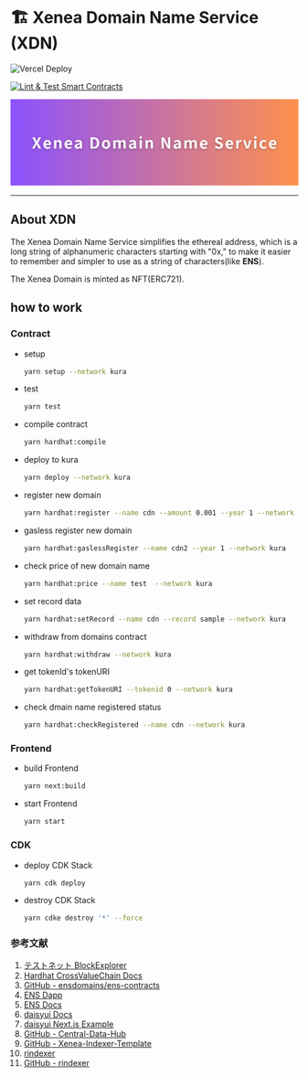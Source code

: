 # 🏗 Xenea Domain Name Service (XDN)

![Vercel Deploy](https://deploy-badge.vercel.app/vercel/cdn-nextjs)

[![Lint & Test Smart Contracts](https://github.com/mashharuki/CDN/actions/workflows/lint.yaml/badge.svg)](https://github.com/mashharuki/CDN/actions/workflows/lint.yaml)

![](./docs/banner.png)

---

## About XDN

The Xenea Domain Name Service simplifies the ethereal address, which is a long string of alphanumeric characters starting with "0x," to make it easier to remember and simpler to use as a string of characters(like **ENS**).

The Xenea Domain is minted as NFT(ERC721).

## how to work

### Contract

- setup

  ```bash
  yarn setup --network kura
  ```

- test

  ```bash
  yarn test
  ```

- compile contract

  ```bash
  yarn hardhat:compile
  ```

- deploy to kura

  ```bash
  yarn deploy --network kura
  ```

- register new domain

  ```bash
  yarn hardhat:register --name cdn --amount 0.001 --year 1 --network kura
  ```

- gasless register new domain

  ```bash
  yarn hardhat:gaslessRegister --name cdn2 --year 1 --network kura
  ```

- check price of new domain name

  ```bash
  yarn hardhat:price --name test  --network kura
  ```

- set record data

  ```bash
  yarn hardhat:setRecord --name cdn --record sample --network kura
  ```

- withdraw from domains contract

  ```bash
  yarn hardhat:withdraw --network kura
  ```

- get tokenId's tokenURI

  ```bash
  yarn hardhat:getTokenURI --tokenid 0 --network kura
  ```

- check dmain name registered status

  ```bash
  yarn hardhat:checkRegistered --name cdn --network kura
  ```

### Frontend

- build Frontend

  ```bash
  yarn next:build
  ```

- start Frontend

  ```bash
  yarn start
  ```

### CDK

- deploy CDK Stack

  ```bash
  yarn cdk deploy
  ```

- destroy CDK Stack

  ```bash
  yarn cdke destroy '*' --force
  ```

### 参考文献

1. [テストネット BlockExplorer](https://testnet.crossvaluescan.com/)
2. [Hardhat CrossValueChain Docs](https://docs.crossvalue.io/testnet/how-to-deploy-to-smart-contracts-hardhat)
3. [GitHub - ensdomains/ens-contracts](https://github.com/ensdomains/ens-contracts/tree/staging)
4. [ENS Dapp](https://app.ens.domains/unsupportedNetwork)
5. [ENS Docs](https://docs.ens.domains/registry/eth)
6. [daisyui Docs](https://daisyui.com/docs/themes)
7. [daisyui Next.js Example](https://stackblitz.com/edit/daisyui-nextjs?file=app%2Fpage.jsx)
8. [GitHub - Central-Data-Hub](https://github.com/cardene777/Central-Data-Hub)
9. [GitHub - Xenea-Indexer-Template](https://github.com/cardene777/Xenea-Indexer-Template)
10. [rindexer](https://rindexer.xyz/docs/introduction/installation)
11. [GitHub - rindexer](https://github.com/joshstevens19/rindexer)
